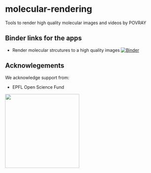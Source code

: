 # molecular-rendering

Tools to render high quality molecular images and videos by POVRAY

## Binder links for the apps

* Render molecular strcutures to a high quality images
[![Binder](https://mybinder.org/badge_logo.svg)](https://mybinder.org/v2/gh/osscar-org/molecular-rendering/master?urlpath=%2Fapps%2Fnotebooks%2Fmolecular_rendering.ipynb)

## Acknowlegements

We acknowledge support from:
* EPFL Open Science Fund

<img src='http://www.osscar.org/wp-content/uploads/2019/03/OSSCAR-logo.png' width='240'>
